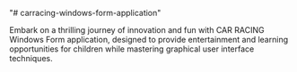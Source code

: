 "# carracing-windows-form-application" 

Embark on a thrilling journey of innovation and fun with CAR RACING Windows Form application, designed to provide entertainment and learning opportunities for children while mastering graphical user interface techniques.
